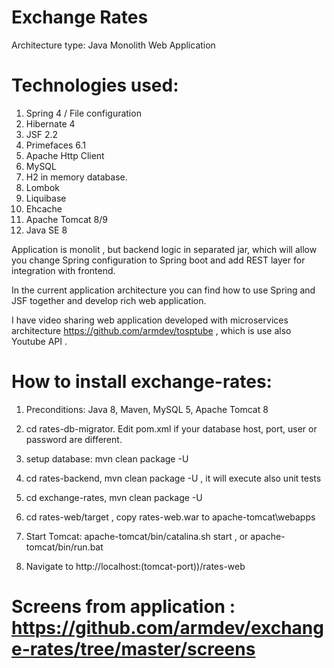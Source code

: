 Exchange Rates
==========

Architecture type: Java Monolith Web Application

Technologies used:
==========

1. Spring 4 / File configuration
2. Hibernate 4
3. JSF 2.2
4. Primefaces 6.1
5. Apache Http Client
6. MySQL
7. H2 in memory database.
8. Lombok
9. Liquibase
10. Ehcache
11. Apache Tomcat 8/9
12. Java SE 8

Application is monolit , but backend logic in separated  jar, which will allow you change Spring configuration to Spring boot and add REST layer for integration with frontend.

In the current application architecture you can find how to use Spring and JSF together and develop rich web application.

I have video sharing web application developed with microservices architecture https://github.com/armdev/tosptube , which is use also Youtube API .


How to install exchange-rates:
==========

1. Preconditions: Java 8, Maven, MySQL 5, Apache Tomcat 8

2. cd rates-db-migrator. Edit pom.xml if your database host, port, user or password are different.
 
3. setup database: mvn clean package -U 

4. cd rates-backend, mvn clean package -U , it will execute also unit tests

5. cd exchange-rates, mvn clean package -U

6. cd rates-web/target , copy rates-web.war to apache-tomcat\webapps

7. Start Tomcat: apache-tomcat/bin/catalina.sh start , or apache-tomcat/bin/run.bat

8. Navigate to http://localhost:(tomcat-port))/rates-web


Screens from application : https://github.com/armdev/exchange-rates/tree/master/screens
==========





